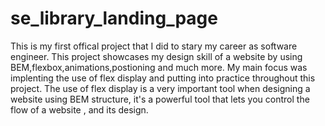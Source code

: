# se_library_landing_page

This is my first offical project that I did to stary my career as software engineer. This project showcases my design skill of a website by using BEM,flexbox,animations,postioning and much more. My main focus was implenting the use of flex display and putting into practice throughout this project. The use of flex display is a very important tool when designing a website using BEM structure, it's a powerful tool that lets you control the flow of a website , and its design.
